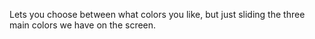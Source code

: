 Lets you choose between what colors you like, but just sliding the three main colors we have on the screen.
